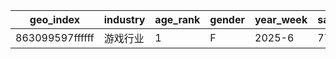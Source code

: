 | geo_index | industry | age_rank | gender | year_week | sales_amount | trade_count | customer_count | bizdate | dt |
| --- | --- | --- | --- | --- | --- | --- | --- | --- | --- |
| 863099597ffffff | 游戏行业 | 1 | F | 2025-6 | 7755 | 11 | 4 | 20250209 | 20250810 |